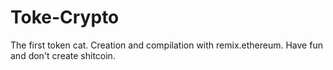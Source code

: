 # Toke-Crypto
The first token cat.
Creation and compilation with remix.ethereum.
Have fun and don't create shitcoin.

